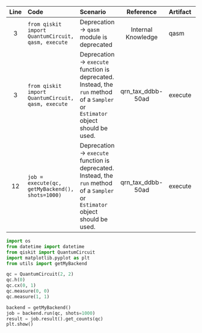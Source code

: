 | Line | Code | Scenario | Reference | Artifact | Refactoring |
| :--: | :--- | :------- | :-------: | :------- | :---------- |
| 3 | `from qiskit import QuantumCircuit, qasm, execute` | Deprecation -> `qasm` module is deprecated | Internal Knowledge | qasm | |
| 3 | `from qiskit import QuantumCircuit, qasm, execute` | Deprecation -> `execute` function is deprecated. Instead, the `run` method of a `Sampler` or `Estimator` object should be used. | qrn_tax_ddbb-50ad | execute | `from qiskit import QuantumCircuit` |
| 12 | `job = execute(qc, getMyBackend(), shots=1000)` | Deprecation -> `execute` function is deprecated. Instead, the `run` method of a `Sampler` or `Estimator` object should be used. | qrn_tax_ddbb-50ad | execute | `backend = getMyBackend()`<br>`job = backend.run(qc, shots=1000)` |


```python
import os
from datetime import datetime
from qiskit import QuantumCircuit
import matplotlib.pyplot as plt
from utils import getMyBackend

qc = QuantumCircuit(2, 2)
qc.h(0)
qc.cx(0, 1)
qc.measure(0, 0)
qc.measure(1, 1)

backend = getMyBackend()
job = backend.run(qc, shots=1000)
result = job.result().get_counts(qc)
plt.show()
```